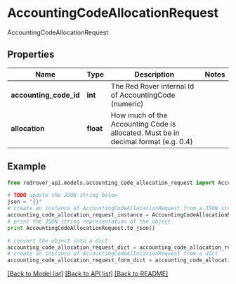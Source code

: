 # AccountingCodeAllocationRequest

AccountingCodeAllocationRequest

## Properties

Name | Type | Description | Notes
------------ | ------------- | ------------- | -------------
**accounting_code_id** | **int** | The Red Rover internal Id of AccountingCode (numeric) | 
**allocation** | **float** | How much of the Accounting Code is allocated. Must be in decimal format (e.g. 0.4) | 

## Example

```python
from redrover_api.models.accounting_code_allocation_request import AccountingCodeAllocationRequest

# TODO update the JSON string below
json = "{}"
# create an instance of AccountingCodeAllocationRequest from a JSON string
accounting_code_allocation_request_instance = AccountingCodeAllocationRequest.from_json(json)
# print the JSON string representation of the object
print AccountingCodeAllocationRequest.to_json()

# convert the object into a dict
accounting_code_allocation_request_dict = accounting_code_allocation_request_instance.to_dict()
# create an instance of AccountingCodeAllocationRequest from a dict
accounting_code_allocation_request_form_dict = accounting_code_allocation_request.from_dict(accounting_code_allocation_request_dict)
```
[[Back to Model list]](../README.md#documentation-for-models) [[Back to API list]](../README.md#documentation-for-api-endpoints) [[Back to README]](../README.md)


